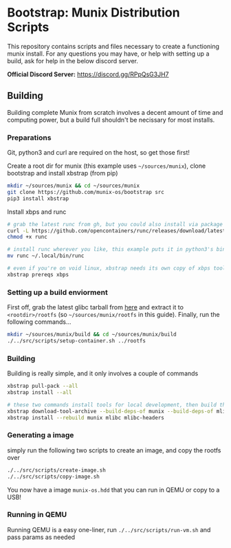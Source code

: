 # Bootstrap: Munix Distribution Scripts

This repository contains scripts and files necessary to create a functioning munix install.
For any questions you may have, or help with setting up a build, ask for help in the below discord server.

**Official Discord Server:** https://discord.gg/RPpQsG3JH7

## Building

Building complete Munix from scratch involves a decent amount of time and computing power, but
a build full shouldn't be necissary for most installs.

### Preparations

Git, python3 and curl are required on the host, so get those first!

Create a root dir for munix (this example uses `~/sources/munix`), clone bootstrap 
and install xbstrap (from pip)
```bash
mkdir ~/sources/munix && cd ~/sources/munix
git clone https://github.com/munix-os/bootstrap src
pip3 install xbstrap
```

Install xbps and runc
```bash
# grab the latest runc from gh, but you could also install via package manager
curl -L https://github.com/opencontainers/runc/releases/download/latest/runc.amd64 > runc
chmod +x runc

# install runc wherever you like, this example puts it in python3's bin dir
mv runc ~/.local/bin/runc

# even if you're on void linux, xbstrap needs its own copy of xbps tools
xbstrap prereqs xbps
```

### Setting up a build enviorment

First off, grab the latest glibc tarball from [here](https://voidlinux.org/download/) and extract
it to `<rootdir>/rootfs` (so `~/sources/munix/rootfs` in this guide). Finally, run the following commands...
```bash
mkdir ~/sources/munix/build && cd ~/sources/munix/build
./../src/scripts/setup-container.sh ../rootfs
```

### Building

Building is really simple, and it only involves a couple of commands
```bash
xbstrap pull-pack --all
xbstrap install --all

# these two commands install tools for local development, then build the kernel & libc from source
xbstrap download-tool-archive --build-deps-of munix --build-deps-of mlibc
xbstrap install --rebuild munix mlibc mlibc-headers
```

### Generating a image

simply run the following two scripts to create an image, and copy the rootfs over
```bash
./../src/scripts/create-image.sh
./../src/scripts/copy-image.sh
```
You now have a image `munix-os.hdd` that you can run in QEMU or copy to a USB!

### Running in QEMU

Running QEMU is a easy one-liner, run `./../src/scripts/run-vm.sh` and pass params as needed
